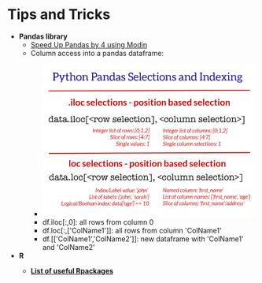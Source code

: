 # Tips and Tricks

<ul>
  <li><b>Pandas library</b>
    <ul>
        <li><a href="https://www.kdnuggets.com/2019/11/speed-up-pandas-4x.html" target="_blank">Speed Up Pandas by 4 using Modin</a></li>
        <li>Column access into a pandas dataframe:</li>
          <ul>
            <li><img src="https://github.com/montse-llos/data-science/blob/master/tips-and-tricks/pandas-selections-and-indexing.png"></li>
            <li>df.iloc[:,0]: all rows from column 0  </li>
            <li>df.loc[:,['ColName1']]: all rows from column 'ColName1'</li>
            <li>df.[['ColName1','ColName2']]: new dataframe with 'ColName1' and 'ColName2'</li>
         </ul>
    </ul>
  </li>
  <li><b>R</li>
    <ul>
        <li><a href="https://support.rstudio.com/hc/en-us/articles/201057987-Quick-list-of-useful-R-packages">List of useful Rpackages</a>   </li>
    </ul>
  </li>
</ul>
